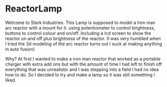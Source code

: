 # ReactorLamp
Welcome to Stark Industries. This Lamp is supposed to model a Iron man arc reactor with a mount for it. using potentiometer to control brightness, buttons to control colour and on/off. Including a lcd screen to show the reactor on and off plus brightness of the reactor. (I was very humbled when I tried the 3d modeling of the arc reactor turns out I suck at making anything in auto fusion)

Why? At first I wanted to make a iron man reactor that worked as a portable charger with extra add ons but with the amount of time I had left to finish off everything that was unrealistic and I was stepping into a field I had no idea how to do. So I decided to try and make a lamp so it was still something I liked. 
